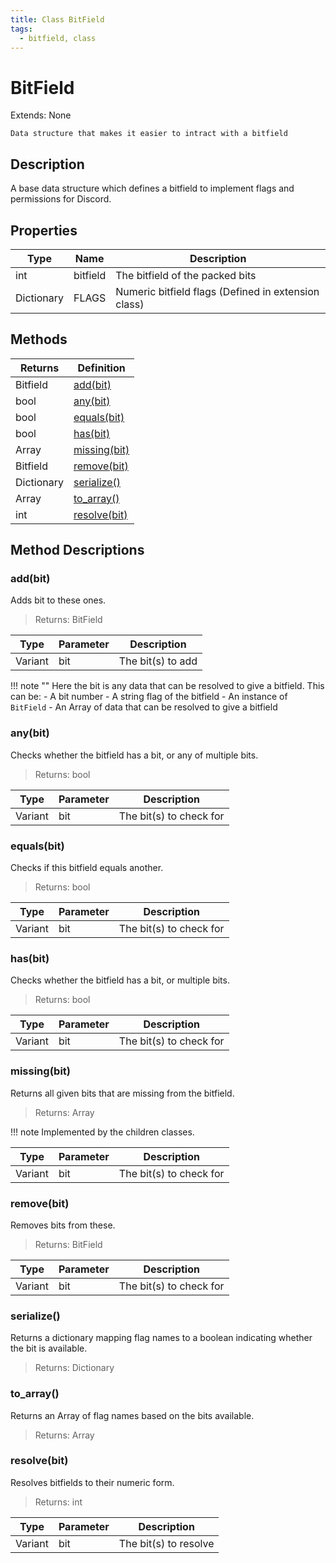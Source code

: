 ```yaml
---
title: Class BitField
tags:
  - bitfield, class
---
```


# BitField
Extends: None

```
Data structure that makes it easier to intract with a bitfield
```

## Description
A base data structure which defines a bitfield to implement flags and permissions for Discord. 

## Properties
| Type       | Name     | Description                                         |
| ---------- | -------- | --------------------------------------------------- |
| int        | bitfield | The bitfield of the packed bits                     |
| Dictionary | FLAGS    | Numeric bitfield flags (Defined in extension class) |


## Methods
| Returns    | Definition                         |
| ---------- | ---------------------------------- |
| Bitfield   | [add(bit)](#bitfield-add)          |
| bool       | [any(bit)](#bitfield-any)          |
| bool       | [equals(bit)](#bitfield-equals)    |
| bool       | [has(bit)](#bitfield-has)          |
| Array      | [missing(bit)](#bitfield-missing)  |
| Bitfield   | [remove(bit)](#bitfield-remove)    |
| Dictionary | [serialize()](#bitfield-serialize) |
| Array      | [to_array()](#bitfield-to-array)   |
| int        | [resolve(bit)](#bitfield-resolve)  |


## Method Descriptions
### <a name="bitfield-add"></a>add(bit)
Adds bit to these ones.
> Returns: BitField

| Type    | Parameter | Description       |
| ------- | --------- | ----------------- |
| Variant | bit       | The bit(s) to add |

!!! note ""
    Here the bit is any data that can be resolved to give a bitfield. This can be:
    - A bit number
    - A string flag of the bitfield
    - An instance of `BitField`
    - An Array of data that can be resolved to give a bitfield

### <a name="bitfield-any"></a>any(bit)
Checks whether the bitfield has a bit, or any of multiple bits.
> Returns: bool

| Type    | Parameter | Description             |
| ------- | --------- | ----------------------- |
| Variant | bit       | The bit(s) to check for |

### <a name="bitfield-equals"></a>equals(bit)
Checks if this bitfield equals another.
> Returns: bool

| Type    | Parameter | Description             |
| ------- | --------- | ----------------------- |
| Variant | bit       | The bit(s) to check for |

### <a name="bitfield-has"></a>has(bit)
Checks whether the bitfield has a bit, or multiple bits.
> Returns: bool

| Type    | Parameter | Description             |
| ------- | --------- | ----------------------- |
| Variant | bit       | The bit(s) to check for |

### <a name="bitfield-missing"></a>missing(bit)
Returns all given bits that are missing from the bitfield.
> Returns: Array

!!! note
    Implemented by the children classes.

| Type    | Parameter | Description             |
| ------- | --------- | ----------------------- |
| Variant | bit       | The bit(s) to check for |

### <a name="bitfield-remove"></a>remove(bit)
Removes bits from these.
> Returns: BitField

| Type    | Parameter | Description             |
| ------- | --------- | ----------------------- |
| Variant | bit       | The bit(s) to check for |

### <a name="bitfield-serialize"></a>serialize()
Returns a dictionary mapping flag names to a boolean  indicating whether the bit is available.
> Returns: Dictionary

### <a name="bitfield-to-array"></a>to_array()
Returns an Array of flag names based on the bits available.
> Returns: Array

### <a name="bitfield-resolve"></a>resolve(bit)
Resolves bitfields to their numeric form.
> Returns: int

| Type    | Parameter | Description           |
| ------- | --------- | --------------------- |
| Variant | bit       | The bit(s) to resolve |
